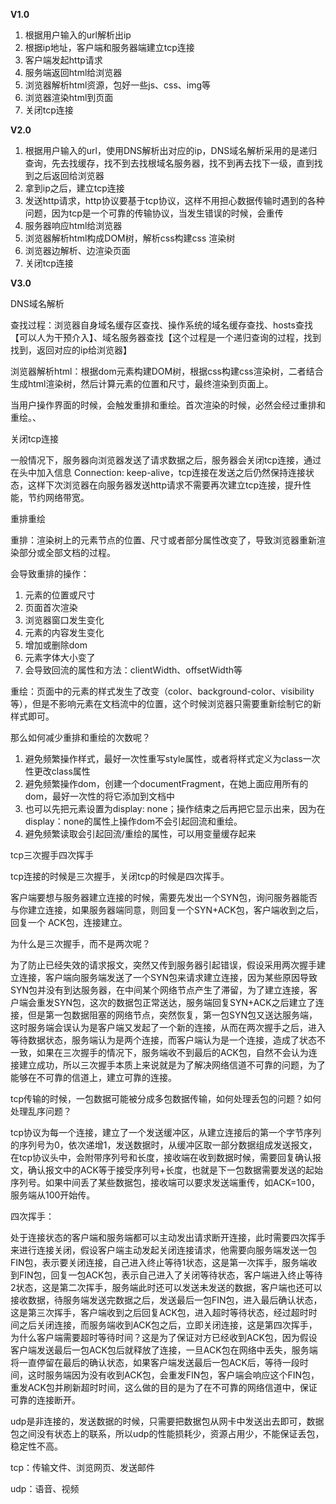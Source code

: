  **V1.0**

1. 根据用户输入的url解析出ip
2. 根据ip地址，客户端和服务器端建立tcp连接
3. 客户端发起http请求
4. 服务端返回html给浏览器
5. 浏览器解析html资源，包好一些js、css、img等
6. 浏览器渲染html到页面
7. 关闭tcp连接



**V2.0**

1. 根据用户输入的url，使用DNS解析出对应的ip，DNS域名解析采用的是递归查询，先去找缓存，找不到去找根域名服务器，找不到再去找下一级，直到找到之后返回给浏览器
2. 拿到ip之后，建立tcp连接
3. 发送http请求，http协议要基于tcp协议，这样不用担心数据传输时遇到的各种问题，因为tcp是一个可靠的传输协议，当发生错误的时候，会重传
4. 服务器响应html给浏览器
5. 浏览器解析html构成DOM树，解析css构建css 渲染树
6. 浏览器边解析、边渲染页面
7. 关闭tcp连接



**V3.0**

DNS域名解析

查找过程：浏览器自身域名缓存区查找、操作系统的域名缓存查找、hosts查找【可以人为干预介入】、域名服务器查找【这个过程是一个递归查询的过程，找到找到，返回对应的ip给浏览器】



浏览器解析html：根据dom元素构建DOM树，根据css构建css渲染树，二者结合生成html渲染树，然后计算元素的位置和尺寸，最终渲染到页面上。

当用户操作界面的时候，会触发重排和重绘。首次渲染的时候，必然会经过重排和重绘。、



关闭tcp连接

一般情况下，服务器向浏览器发送了请求数据之后，服务器会关闭tcp连接，通过在头中加入信息 Connection: keep-alive，tcp连接在发送之后仍然保持连接状态，这样下次浏览器在向服务器发送http请求不需要再次建立tcp连接，提升性能，节约网络带宽。



重排重绘

重排：渲染树上的元素节点的位置、尺寸或者部分属性改变了，导致浏览器重新渲染部分或全部文档的过程。

会导致重排的操作：

1. 元素的位置或尺寸
2. 页面首次渲染
3. 浏览器窗口发生变化
4. 元素的内容发生变化
5. 增加或删除dom
6. 元素字体大小变了
7. 会导致回流的属性和方法：clientWidth、offsetWidth等



重绘：页面中的元素的样式发生了改变（color、background-color、visibility等），但是不影响元素在文档流中的位置，这个时候浏览器只需要重新绘制它的新样式即可。



那么如何减少重排和重绘的次数呢？

1. 避免频繁操作样式，最好一次性重写style属性，或者将样式定义为class一次性更改class属性
2. 避免频繁操作dom，创建一个documentFragment，在她上面应用所有的dom，最好一次性的将它添加到文档中
3. 也可以先把元素设置为display: none；操作结束之后再把它显示出来，因为在display：none的属性上操作dom不会引起回流和重绘。
4. 避免频繁读取会引起回流/重绘的属性，可以用变量缓存起来



tcp三次握手四次挥手

tcp连接的时候是三次握手，关闭tcp的时候是四次挥手。

客户端要想与服务器建立连接的时候，需要先发出一个SYN包，询问服务器能否与你建立连接，如果服务器端同意，则回复一个SYN+ACK包，客户端收到之后，回复一个 ACK包，连接建立。

为什么是三次握手，而不是两次呢？

为了防止已经失效的请求报文，突然又传到服务器引起错误，假设采用两次握手建立连接，客户端向服务端发送了一个SYN包来请求建立连接，因为某些原因导致SYN包并没有到达服务器，在中间某个网络节点产生了滞留，为了建立连接，客户端会重发SYN包，这次的数据包正常送达，服务端回复SYN+ACK之后建立了连接，但是第一包数据阻塞的网络节点，突然恢复，第一包SYN包又送达服务端，这时服务端会误认为是客户端又发起了一个新的连接，从而在两次握手之后，进入等待数据状态，服务端认为是两个连接，而客户端认为是一个连接，造成了状态不一致，如果在三次握手的情况下，服务端收不到最后的ACK包，自然不会认为连接建立成功，所以三次握手本质上来说就是为了解决网络信道不可靠的问题，为了能够在不可靠的信道上，建立可靠的连接。



tcp传输的时候，一包数据可能被分成多包数据传输，如何处理丢包的问题？如何处理乱序问题？

tcp协议为每一个连接，建立了一个发送缓冲区，从建立连接后的第一个字节序列的序列号为0，依次递增1，发送数据时，从缓冲区取一部分数据组成发送报文，在tcp协议头中，会附带序列号和长度，接收端在收到数据时候，需要回复确认报文，确认报文中的ACK等于接受序列号+长度，也就是下一包数据需要发送的起始序列号。如果中间丢了某些数据包，接收端可以要求发送端重传，如ACK=100，服务端从100开始传。



四次挥手：

处于连接状态的客户端和服务端都可以主动发出请求断开连接，此时需要四次挥手来进行连接关闭，假设客户端主动发起关闭连接请求，他需要向服务端发送一包FIN包，表示要关闭连接，自己进入终止等待1状态，这是第一次挥手，服务端收到FIN包，回复一包ACK包，表示自己进入了关闭等待状态，客户端进入终止等待2状态，这是第二次挥手，服务端此时还可以发送未发送的数据，客户端也还可以接收数据，待服务端发送完数据之后，发送最后一包FIN包，进入最后确认状态，这是第三次挥手，客户端收到之后回复ACK包，进入超时等待状态，经过超时时间之后关闭连接，而服务端收到ACK包之后，立即关闭连接，这是第四次挥手，为什么客户端需要超时等待时间？这是为了保证对方已经收到ACK包，因为假设客户端发送最后一包ACK包后就释放了连接，一旦ACK包在网络中丢失，服务端将一直停留在最后的确认状态，如果客户端发送最后一包ACK后，等待一段时间，这时服务端因为没有收到ACK包，会重发FIN包，客户端会响应这个FIN包，重发ACK包并刷新超时时间，这么做的目的是为了在不可靠的网络信道中，保证可靠的连接断开。



udp是非连接的，发送数据的时候，只需要把数据包从网卡中发送出去即可，数据包之间没有状态上的联系，所以udp的性能损耗少，资源占用少，不能保证丢包，稳定性不高。



tcp：传输文件、浏览网页、发送邮件

udp：语音、视频